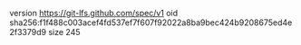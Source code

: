 version https://git-lfs.github.com/spec/v1
oid sha256:f1f488c003acef4fd537ef7f607f92022a8ba9bec424b9208675ed4e2f3379d9
size 245
